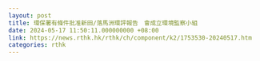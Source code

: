 ```yaml
---
layout: post
title: 環保署有條件批准新田/落馬洲環評報告　會成立環境監察小組
date: 2024-05-17 11:50:11.000000000 +08:00
link: https://news.rthk.hk/rthk/ch/component/k2/1753530-20240517.htm
categories: rthk
---
```



